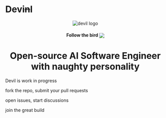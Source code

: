 # Devi~~n~~l

<div align="center">
  <div>
    <img src=".github/devil-logo.svg" alt="devil logo"/>
    <h4 align="center">Follow the bird <a href="https://twitter.com/_sukharev_"><img src="https://img.shields.io/twitter/follow/_sukharev_?style=flat&label=_sukharev_&logo=twitter&color=0bf&logoColor=fff" align="center"></a>
  </div>
	<h1>Open-source AI Software Engineer</br>with naughty personality</h1>
</div>

Devil is work in progress

fork the repo, submit your pull requests

open issues, start discussions

join the great build
